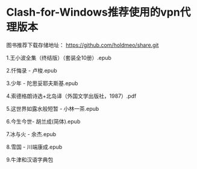 # Clash-for-Windows推荐使用的vpn代理版本

图书推荐下载存储地址：
https://github.com/holdmeo/share.git

1.王小波全集（终结版）（套装全10册）.epub

2.忏悔录 - 卢梭.epub

3.少年 - 陀思妥耶夫斯基.epub

4.索德格朗诗选+北岛译（外国文学出版社，1987）.pdf

5.这世界如露水般短暂 - 小林一茶.epub

6.今生今世- 胡兰成(简体).epub

7.冰与火 - 余杰.epub

8.雪国 - 川端康成.epub

9.牛津和汉语字典包
